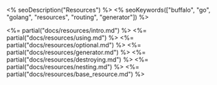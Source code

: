 <% seoDescription("Resources") %>
<% seoKeywords(["buffalo", "go", "golang", "resources", "routing", "generator"]) %>

<%= partial("docs/resources/intro.md") %>
<%= partial("docs/resources/using.md") %>
<%= partial("docs/resources/optional.md") %>
<%= partial("docs/resources/generator.md") %>
<%= partial("docs/resources/destroying.md") %>
<%= partial("docs/resources/nesting.md") %>
<%= partial("docs/resources/base_resource.md") %>
